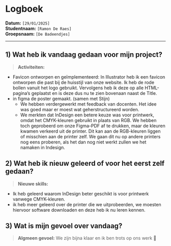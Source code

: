# Logboek

**Datum:** `[29/01/2025]`  
**Studentnaam:** `[Ramon De Raes]`  
**Groepsnaam:** `[De Badeendjes]`

---

## 1) Wat heb ik vandaag gedaan voor mijn project?

> **Activiteiten:**
- Favicon ontworpen en geïmplementeerd: In Illustrator heb ik een favicon ontworpen die past bij de huisstijl van onze website. Ik heb de rode bollen vanuit het logo gebruikt. Vervolgens heb ik deze op alle HTML-pagina’s geplaatst en is deze dus nu te zien bovenaan naast de Title.
- in figma de poster gemaakt. (samen met Stijn)
  - We hebben verdergewerkt met feedback van docenten. Het idee was goed maar er moest wat geherstructureerd worden.
  - We merkten dat InDesign een betere keuze was voor printwerk, omdat het CMYK-kleuren gebruikt in plaats van RGB. We hebben toch geprobeerd om onze Figma-PDF af te drukken, maar de kleuren kwamen verkeerd uit de printer. Dit kan aan de RGB-kleuren liggen of misschien aan de printer zelf. We gaan dit nu op andere printers nog eens proberen, als het dan nog niet werkt zullen we het namaken in Indesign.

## 2) Wat heb ik nieuw geleerd of voor het eerst zelf gedaan?

> **Nieuwe skills:**
- Ik heb geleerd waarom InDesign beter geschikt is voor printwerk vanwege CMYK-kleuren.
- ik heb meer geleerd over de printer die we uitprobeerden, we moesten hiervoor software downloaden en deze heb ik nu leren kennen.


## 3) Wat is mijn gevoel over vandaag?

> **Algmeen gevoel:**
We zijn bijna klaar en ik ben trots op ons werk 🙂
